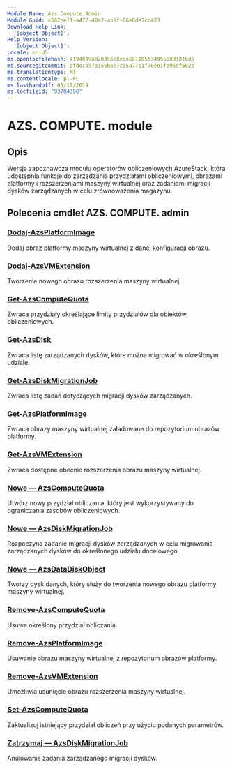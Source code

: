 ```yaml
---
Module Name: Azs.Compute.Admin
Module Guid: e662cef1-a477-40a2-ab9f-06e8de7cc423
Download Help Link:
  '[object Object]': 
Help Version:
  '[object Object]': 
Locale: en-US
ms.openlocfilehash: 4194899ad20356c8cde68110553495558d3816d5
ms.sourcegitcommit: 0fdccb57a356b6e7c35a77b1f76e01fb96ef582b
ms.translationtype: MT
ms.contentlocale: pl-PL
ms.lasthandoff: 05/17/2019
ms.locfileid: "93704398"
---
```

# AZS. COMPUTE. module
## Opis
Wersja zapoznawcza modułu operatorów obliczeniowych AzureStack, która udostępnia funkcje do zarządzania przydziałami obliczeniowymi, obrazami platformy i rozszerzeniami maszyny wirtualnej oraz zadaniami migracji dysków zarządzanych w celu zrównoważenia magazynu.

## Polecenia cmdlet AZS. COMPUTE. admin
### [Dodaj-AzsPlatformImage](Add-AzsPlatformImage.md)
Dodaj obraz platformy maszyny wirtualnej z danej konfiguracji obrazu.

### [Dodaj-AzsVMExtension](Add-AzsVMExtension.md)
Tworzenie nowego obrazu rozszerzenia maszyny wirtualnej.

### [Get-AzsComputeQuota](Get-AzsComputeQuota.md)
Zwraca przydziały określające limity przydziałów dla obiektów obliczeniowych.

### [Get-AzsDisk](Get-AzsDisk.md)
Zwraca listę zarządzanych dysków, które można migrować w określonym udziale.

### [Get-AzsDiskMigrationJob](Get-AzsDiskMigrationJob.md)
Zwraca listę zadań dotyczących migracji dysków zarządzanych.

### [Get-AzsPlatformImage](Get-AzsPlatformImage.md)
Zwraca obrazy maszyny wirtualnej załadowane do repozytorium obrazów platformy.

### [Get-AzsVMExtension](Get-AzsVMExtension.md)
Zwraca dostępne obecnie rozszerzenia obrazu maszyny wirtualnej.

### [Nowe — AzsComputeQuota](New-AzsComputeQuota.md)
Utwórz nowy przydział obliczania, który jest wykorzystywany do ograniczania zasobów obliczeniowych.

### [Nowe — AzsDiskMigrationJob](New-AzsDiskMigrationJob.md)
Rozpoczyna zadanie migracji dysków zarządzanych w celu migrowania zarządzanych dysków do określonego udziału docelowego.

### [Nowe — AzsDataDiskObject](New-AzsDataDiskObject.md)
Tworzy dysk danych, który służy do tworzenia nowego obrazu platformy maszyny wirtualnej.

### [Remove-AzsComputeQuota](Remove-AzsComputeQuota.md)
Usuwa określony przydział obliczania.

### [Remove-AzsPlatformImage](Remove-AzsPlatformImage.md)
Usuwanie obrazu maszyny wirtualnej z repozytorium obrazów platformy.

### [Remove-AzsVMExtension](Remove-AzsVMExtension.md)
Umożliwia usunięcie obrazu rozszerzenia maszyny wirtualnej.

### [Set-AzsComputeQuota](Set-AzsComputeQuota.md)
Zaktualizuj istniejący przydział obliczeń przy użyciu podanych parametrów.

### [Zatrzymaj — AzsDiskMigrationJob](Stop-AzsDiskMigrationJob.md)
Anulowanie zadania zarządzanego migracji dysków.

